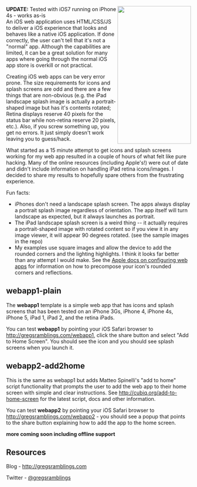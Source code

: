 <img align="right" width="200" height="376" src="http://gallery.tigeraerial.com/photos/i-gsCSsvf/0/O/i-gsCSsvf.png">
<b>UPDATE:</b> Tested with iOS7 running on iPhone 4s - works as-is<br>
An iOS web application uses HTML/CSS/JS to deliver a iOS experience that looks and behaves like a native iOS application.  If done correctly, the user can't tell that it's not a "normal" app.  Although the capabilities are limited, it can be a great solution for many apps where going through the normal iOS app store is overkill or not practical.

Creating iOS web apps can be very error prone.  The size requirements for icons and splash screens are odd and there are a few things that are non-obvious (e.g. the iPad landscape splash image is actually a portrait-shaped image but has it's contents rotated; Retina displays reserve 40 pixels for the status bar while non-retina reserve 20 pixels, etc.).  Also, if you screw something up, you get no errors.  It just simply doesn't work leaving you to guess/hack.

What started as a 15 minute attempt to get icons and splash screens working for my web app resulted in a couple of hours of what felt like pure hacking.  Many of the online resources (including Apple's!) were out of date and didn't include information on handling iPad retina icons/images.  I decided to share my results to hopefully spare others from the frustrating experience.

Fun facts:
<ul>
<li>iPhones don't need a landscape splash screen.  The apps always display a portrait splash image regardless of orientation.  The app itself will turn landscape as expected, but it always launches as portrait.</li>
<li>The iPad landscape splash screen is a weird thing -- it actually requires a portrait-shaped image with rotated content so if you view it in any image viewer, it will appear 90 degrees rotated. (see the sample images in the repo)</li>
<li>My examples use square images and allow the device to add the rounded corners and the lighting highlights. I think it looks far better than any attempt I would make.  See the <a href="http://developer.apple.com/library/ios/#documentation/AppleApplications/Reference/SafariWebContent/ConfiguringWebApplications/ConfiguringWebApplications.html">Apple docs on configuring web apps</a> for information on how to precompose your icon's rounded corners and reflections.</li>
</ul>

<h2>webapp1-plain</h2>
The <strong>webapp1</strong> template is a simple web app that has icons and splash screens that has been tested on an iPhone 3Gs, iPhone 4, iPhone 4s, iPhone 5, iPad 1, iPad 2, and the retina iPads.

You can test <strong>webapp1</strong> by pointing your iOS Safari browser to <a href="http://gregsramblings.com/webapp1">http://gregsramblings.com/webapp1</a>, click the share button and select "Add to Home Screen".  You should see the icon and you should see splash screens when you launch it.

<h2>webapp2-add2home</h2>
This is the same as webapp1 but adds Matteo Spinelli's "add to home" script functionality that prompts the user to add the web app to their home screen with simple and clear instructions.  See <a href="http://cubiq.org/add-to-home-screen">http://cubiq.org/add-to-home-screen</a> for the latest script, docs and other information.

You can test <strong>webapp2</strong> by pointing your iOS Safari browser to <a href="http://gregsramblings.com/webapp2">http://gregsramblings.com/webapp2</a> - you should see a popup that points to the share button explaining how to add the app to the home screen.

<strong>more coming soon including offline support</strong>

<h2>Resources</h2>
Blog - <a href="http://gregsramblings.com">http://gregsramblings.com</a>

Twitter - <a href="http://twitter.com/gregsramblings">@gregsramblings</a>
